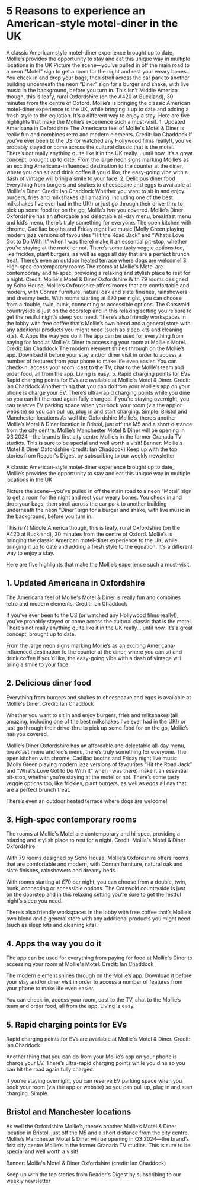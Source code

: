 # 5 Reasons to experience an American-style motel-diner in the UK

A classic American-style motel-diner experience brought up to date, Mollie’s provides the opportunity to stay and eat this unique way in multiple locations in the UK Picture the scene—you’ve pulled in off the main road to a neon “Motel” sign to get a room for the night and rest your weary bones. You check in and drop your bags, then stroll across the car park to another building underneath the neon “Diner” sign for a burger and shake, with live music in the background, before you turn in. This isn’t Middle America though, this is leafy, rural Oxfordshire (on the A420 at Buckland), 30 minutes from the centre of Oxford. Mollie’s is bringing the classic American motel-diner experience to the UK, while bringing it up to date and adding a fresh style to the equation. It's a different way to enjoy a stay. Here are five highlights that make the Mollie’s experience such a must-visit. 1. Updated Americana in Oxfordshire The Americana feel of Mollie's Motel & Diner is really fun and combines retro and modern elements. Credit: Ian Chaddock If you’ve ever been to the US (or watched any Hollywood films really!), you’ve probably stayed or come across the cultural classic that is the motel. There’s not really anything quite like it in the UK really… until now. It’s a great concept, brought up to date. From the large neon signs marking Mollie’s as an exciting Americana-influenced destination to the counter at the diner, where you can sit and drink coffee if you’d like, the easy-going vibe with a dash of vintage will bring a smile to your face. 2. Delicious diner food Everything from burgers and shakes to cheesecake and eggs is available at Mollie's Diner. Credit: Ian Chaddock Whether you want to sit in and enjoy burgers, fries and milkshakes (all amazing, including one of the best milkshakes I’ve ever had in the UK!) or just go through their drive-thru to pick up some food for on the go, Mollie’s has you covered. Mollie’s Diner Oxfordshire has an affordable and delectable all-day menu, breakfast menu and kid’s menu, there’s truly something for everyone. The open kitchen with chrome, Cadillac booths and Friday night live music (Molly Green playing modern jazz versions of favourites “Hit the Road Jack” and “What’s Love Got to Do With It” when I was there) make it an essential pit-stop, whether you’re staying at the motel or not. There’s some tasty veggie options too, like frickles, plant burgers, as well as eggs all day that are a perfect brunch treat. There’s even an outdoor heated terrace where dogs are welcome! 3. High-spec contemporary rooms The rooms at Mollie's Motel are contemporary and hi-spec, providing a relaxing and stylish place to rest for a night. Credit: Mollie's Motel & Diner Oxfordshire With 79 rooms designed by Soho House, Mollie’s Oxfordshire offers rooms that are comfortable and modern, with Conran furniture, natural oak and slate finishes, rainshowers and dreamy beds. With rooms starting at £70 per night, you can choose from a double, twin, bunk, connecting or accessible options. The Cotswold countryside is just on the doorstep and in this relaxing setting you’re sure to get the restful night’s sleep you need. There’s also friendly workspaces in the lobby with free coffee that’s Mollie’s own blend and a general store with any additional products you might need (such as sleep kits and cleaning kits). 4. Apps the way you do it The app can be used for everything from paying for food at Mollie's Diner to accessing your room at Mollie's Motel. Credit: Ian Chaddock The modern element shines through on the Mollie’s app. Download it before your stay and/or diner visit in order to access a number of features from your phone to make life even easier. You can check-in, access your room, cast to the TV, chat to the Mollie’s team and order food, all from the app. Living is easy. 5. Rapid charging points for EVs Rapid charging points for EVs are available at Mollie's Motel & Diner. Credit: Ian Chaddock Another thing that you can do from your Mollie’s app on your phone is charge your EV. There’s ultra-rapid charging points while you dine so you can hit the road again fully charged. If you’re staying overnight, you can reserve EV parking space when you book your room (via the app or website) so you can pull up, plug in and start charging. Simple. Bristol and Manchester locations As well the Oxfordshire Mollie’s, there’s another Mollie’s Motel & Diner location in Bristol, just off the M5 and a short distance from the city centre. Mollie’s Manchester Motel & Diner will be opening in Q3 2024—the brand’s first city centre Mollie’s in the former Granada TV studios. This is sure to be special and well worth a visit! Banner: Mollie's Motel & Diner Oxfordshire (credit: Ian Chaddock) Keep up with the top stories from Reader's Digest by subscribing to our weekly newsletter

A classic American-style motel-diner experience brought up to date, Mollie’s provides the opportunity to stay and eat this unique way in multiple locations in the UK

Picture the scene—you’ve pulled in off the main road to a neon “Motel” sign to get a room for the night and rest your weary bones. You check in and drop your bags, then stroll across the car park to another building underneath the neon “Diner” sign for a burger and shake, with live music in the background, before you turn in.

This isn’t Middle America though, this is leafy, rural Oxfordshire (on the A420 at Buckland), 30 minutes from the centre of Oxford. Mollie’s is bringing the classic American motel-diner experience to the UK, while bringing it up to date and adding a fresh style to the equation. It's a different way to enjoy a stay.

Here are five highlights that make the Mollie’s experience such a must-visit.

## 1. Updated Americana in Oxfordshire

The Americana feel of Mollie's Motel & Diner is really fun and combines retro and modern elements. Credit: Ian Chaddock

If you’ve ever been to the US (or watched any Hollywood films really!), you’ve probably stayed or come across the cultural classic that is the motel. There’s not really anything quite like it in the UK really… until now. It’s a great concept, brought up to date.

From the large neon signs marking Mollie’s as an exciting Americana-influenced destination to the counter at the diner, where you can sit and drink coffee if you’d like, the easy-going vibe with a dash of vintage will bring a smile to your face.

## 2. Delicious diner food

Everything from burgers and shakes to cheesecake and eggs is available at Mollie's Diner. Credit: Ian Chaddock

Whether you want to sit in and enjoy burgers, fries and milkshakes (all amazing, including one of the best milkshakes I’ve ever had in the UK!) or just go through their drive-thru to pick up some food for on the go, Mollie’s has you covered.

Mollie’s Diner Oxfordshire has an affordable and delectable all-day menu, breakfast menu and kid’s menu, there’s truly something for everyone. The open kitchen with chrome, Cadillac booths and Friday night live music (Molly Green playing modern jazz versions of favourites “Hit the Road Jack” and “What’s Love Got to Do With It” when I was there) make it an essential pit-stop, whether you’re staying at the motel or not. There’s some tasty veggie options too, like frickles, plant burgers, as well as eggs all day that are a perfect brunch treat.

There’s even an outdoor heated terrace where dogs are welcome!

## 3. High-spec contemporary rooms

The rooms at Mollie's Motel are contemporary and hi-spec, providing a relaxing and stylish place to rest for a night. Credit: Mollie's Motel & Diner Oxfordshire

With 79 rooms designed by Soho House, Mollie’s Oxfordshire offers rooms that are comfortable and modern, with Conran furniture, natural oak and slate finishes, rainshowers and dreamy beds.

With rooms starting at £70 per night, you can choose from a double, twin, bunk, connecting or accessible options. The Cotswold countryside is just on the doorstep and in this relaxing setting you’re sure to get the restful night’s sleep you need.

There’s also friendly workspaces in the lobby with free coffee that’s Mollie’s own blend and a general store with any additional products you might need (such as sleep kits and cleaning kits).

## 4. Apps the way you do it

The app can be used for everything from paying for food at Mollie's Diner to accessing your room at Mollie's Motel. Credit: Ian Chaddock

The modern element shines through on the Mollie’s app. Download it before your stay and/or diner visit in order to access a number of features from your phone to make life even easier.

You can check-in, access your room, cast to the TV, chat to the Mollie’s team and order food, all from the app. Living is easy.

## 5. Rapid charging points for EVs

Rapid charging points for EVs are available at Mollie's Motel & Diner. Credit: Ian Chaddock

Another thing that you can do from your Mollie’s app on your phone is charge your EV. There’s ultra-rapid charging points while you dine so you can hit the road again fully charged.

If you’re staying overnight, you can reserve EV parking space when you book your room (via the app or website) so you can pull up, plug in and start charging. Simple.

## Bristol and Manchester locations

As well the Oxfordshire Mollie’s, there’s another Mollie’s Motel & Diner location in Bristol, just off the M5 and a short distance from the city centre. Mollie’s Manchester Motel & Diner will be opening in Q3 2024—the brand’s first city centre Mollie’s in the former Granada TV studios. This is sure to be special and well worth a visit!

Banner: Mollie's Motel & Diner Oxfordshire (credit: Ian Chaddock)

Keep up with the top stories from Reader's Digest by subscribing to our weekly newsletter

